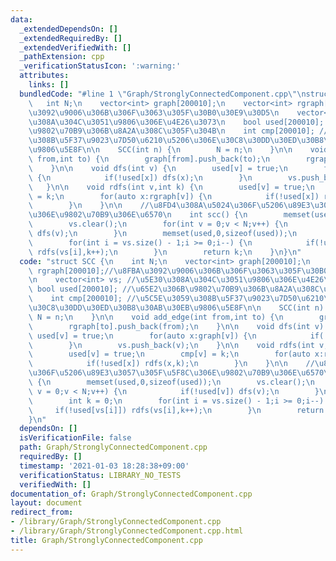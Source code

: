 ```yaml
---
data:
  _extendedDependsOn: []
  _extendedRequiredBy: []
  _extendedVerifiedWith: []
  _pathExtension: cpp
  _verificationStatusIcon: ':warning:'
  attributes:
    links: []
  bundledCode: "#line 1 \"Graph/StronglyConnectedComponent.cpp\"\nstruct SCC {\n \
    \   int N;\n    vector<int> graph[200010];\n    vector<int> rgraph[200010];//\u8FBA\
    \u3092\u9006\u306B\u306F\u3063\u305F\u30B0\u30E9\u30D5\n    vector<int> vs; //\u5E30\
    \u308A\u304C\u3051\u9806\u306E\u4E26\u3073\n    bool used[200010]; //\u65E2\u306B\
    \u9802\u70B9\u306B\u8A2A\u308C\u305F\u304B\n    int cmp[200010]; //\u5C5E\u3059\
    \u308B\u5F37\u9023\u7D50\u6210\u5206\u306E\u30C8\u30DD\u30ED\u30B8\u30AB\u30EB\
    \u9806\u5E8F\n\n    SCC(int n) {\n        N = n;\n    }\n\n    void add_edge(int\
    \ from,int to) {\n        graph[from].push_back(to);\n        rgraph[to].push_back(from);\n\
    \    }\n\n    void dfs(int v) {\n        used[v] = true;\n        for(auto x:graph[v])\
    \ {\n            if(!used[x]) dfs(x);\n        }\n        vs.push_back(v);\n \
    \   }\n\n    void rdfs(int v,int k) {\n        used[v] = true;\n        cmp[v]\
    \ = k;\n        for(auto x:rgraph[v]) {\n            if(!used[x]) rdfs(x,k);\n\
    \        }\n    }\n\n    //\u8FD4\u308A\u5024\u306F\u5206\u89E3\u3057\u305F\u5F8C\
    \u306E\u9802\u70B9\u306E\u6570\n    int scc() {\n        memset(used,0,sizeof(used));\n\
    \        vs.clear();\n        for(int v = 0;v < N;v++) {\n            if(!used[v])\
    \ dfs(v);\n        }\n        memset(used,0,sizeof(used));\n        int k = 0;\n\
    \        for(int i = vs.size() - 1;i >= 0;i--) {\n            if(!used[vs[i]])\
    \ rdfs(vs[i],k++);\n        }\n        return k;\n    }\n}\n"
  code: "struct SCC {\n    int N;\n    vector<int> graph[200010];\n    vector<int>\
    \ rgraph[200010];//\u8FBA\u3092\u9006\u306B\u306F\u3063\u305F\u30B0\u30E9\u30D5\
    \n    vector<int> vs; //\u5E30\u308A\u304C\u3051\u9806\u306E\u4E26\u3073\n   \
    \ bool used[200010]; //\u65E2\u306B\u9802\u70B9\u306B\u8A2A\u308C\u305F\u304B\n\
    \    int cmp[200010]; //\u5C5E\u3059\u308B\u5F37\u9023\u7D50\u6210\u5206\u306E\
    \u30C8\u30DD\u30ED\u30B8\u30AB\u30EB\u9806\u5E8F\n\n    SCC(int n) {\n       \
    \ N = n;\n    }\n\n    void add_edge(int from,int to) {\n        graph[from].push_back(to);\n\
    \        rgraph[to].push_back(from);\n    }\n\n    void dfs(int v) {\n       \
    \ used[v] = true;\n        for(auto x:graph[v]) {\n            if(!used[x]) dfs(x);\n\
    \        }\n        vs.push_back(v);\n    }\n\n    void rdfs(int v,int k) {\n\
    \        used[v] = true;\n        cmp[v] = k;\n        for(auto x:rgraph[v]) {\n\
    \            if(!used[x]) rdfs(x,k);\n        }\n    }\n\n    //\u8FD4\u308A\u5024\
    \u306F\u5206\u89E3\u3057\u305F\u5F8C\u306E\u9802\u70B9\u306E\u6570\n    int scc()\
    \ {\n        memset(used,0,sizeof(used));\n        vs.clear();\n        for(int\
    \ v = 0;v < N;v++) {\n            if(!used[v]) dfs(v);\n        }\n        memset(used,0,sizeof(used));\n\
    \        int k = 0;\n        for(int i = vs.size() - 1;i >= 0;i--) {\n       \
    \     if(!used[vs[i]]) rdfs(vs[i],k++);\n        }\n        return k;\n    }\n\
    }\n"
  dependsOn: []
  isVerificationFile: false
  path: Graph/StronglyConnectedComponent.cpp
  requiredBy: []
  timestamp: '2021-01-03 18:28:38+09:00'
  verificationStatus: LIBRARY_NO_TESTS
  verifiedWith: []
documentation_of: Graph/StronglyConnectedComponent.cpp
layout: document
redirect_from:
- /library/Graph/StronglyConnectedComponent.cpp
- /library/Graph/StronglyConnectedComponent.cpp.html
title: Graph/StronglyConnectedComponent.cpp
---
```

